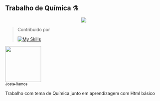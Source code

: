 ## Trabalho de Química ⚗️



<p align="center">
   <img src="http://img.shields.io/static/v1?label=STATUS&message=CONCLUIDO&color=GREEN&style=for-the-badge"/>
<p></p>

 > Contribuido por
> 
> [![My Skills](https://skillicons.dev/icons?i=vercel,html,css)](https://skillicons.dev)

 [<img loading="lazy" src="https://avatars.githubusercontent.com/u/91232413?v=4" width=115><br><sub>Joate Ramos</sub>](https://github.com/joateramos) 
>

 Trabalho com tema de Química junto em aprendizagem com Html básico


